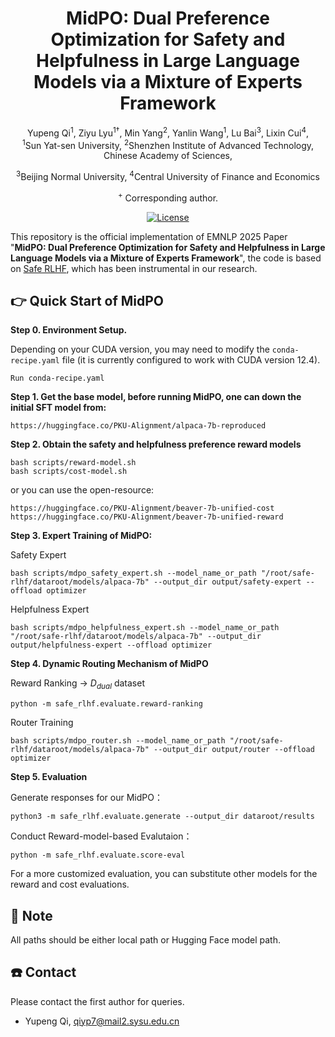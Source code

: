 <div align=center>

<h1>MidPO: Dual Preference Optimization for Safety and Helpfulness in Large Language Models via a Mixture of Experts Framework</h1>

<div>
      Yupeng Qi</a><sup>1</sup>,
      Ziyu Lyu</a><sup>1&#8224</sup>,
      Min Yang</a><sup>2</sup>,
      Yanlin Wang</a><sup>1</sup>,
      Lu Bai</a><sup>3</sup>,
      Lixin Cui</a><sup>4</sup>,

<div>
  <sup>1</sup>Sun Yat-sen University, <sup>2</sup>Shenzhen Institute of Advanced Technology, Chinese Academy of Sciences, 
  
  <sup>3</sup>Beijing Normal University, <sup>4</sup>Central University of Finance and Economics
       </div>   
<div>
<sup>+</sup> Corresponding author. 
   </div>

</div>

[![License](https://img.shields.io/badge/License-Apache%202.0-blue.svg)](https://opensource.org/licenses/Apache-2.0)

</div>


This repository is the official implementation of EMNLP 2025 Paper "**MidPO: Dual Preference Optimization for Safety and Helpfulness in Large
Language Models via a Mixture of Experts Framework**", the code is based on [Safe RLHF](https://github.com/PKU-Alignment/safe-rlhf), which has been instrumental in our research.

## 👉 Quick Start of MidPO

**Step 0. Environment Setup.** 

Depending on your CUDA version, you may need to modify the `conda-recipe.yaml` file (it is currently configured to work with CUDA version 12.4).
```
Run conda-recipe.yaml 
```

**Step 1. Get the base model, before running MidPO, one can down the initial SFT model from:**
```
https://huggingface.co/PKU-Alignment/alpaca-7b-reproduced
```
**Step 2. Obtain the safety and helpfulness preference reward models**
```
bash scripts/reward-model.sh
bash scripts/cost-model.sh
```

or you can use the open-resource: 
```
https://huggingface.co/PKU-Alignment/beaver-7b-unified-cost
https://huggingface.co/PKU-Alignment/beaver-7b-unified-reward
```
**Step 3. Expert Training of MidPO:**

Safety Expert
```
bash scripts/mdpo_safety_expert.sh --model_name_or_path "/root/safe-rlhf/dataroot/models/alpaca-7b" --output_dir output/safety-expert --offload optimizer
```

Helpfulness Expert
```
bash scripts/mdpo_helpfulness_expert.sh --model_name_or_path "/root/safe-rlhf/dataroot/models/alpaca-7b" --output_dir output/helpfulness-expert --offload optimizer
```

**Step 4. Dynamic Routing Mechanism of MidPO**

Reward Ranking → $D_{dual}$ dataset

```
python -m safe_rlhf.evaluate.reward-ranking
```

Router Training
```
bash scripts/mdpo_router.sh --model_name_or_path "/root/safe-rlhf/dataroot/models/alpaca-7b" --output_dir output/router --offload optimizer
```
**Step 5. Evaluation**

Generate responses for our MidPO：
```
python3 -m safe_rlhf.evaluate.generate --output_dir dataroot/results
```

Conduct Reward-model-based Evalutaion：
```
python -m safe_rlhf.evaluate.score-eval
```

For a more customized evaluation, you can substitute other models for the reward and cost evaluations.
## 🌟 Note
All paths should be either local path or Hugging Face model path.

## ☎️ Contact

Please contact the first author for queries.

- Yupeng Qi, qiyp7@mail2.sysu.edu.cn
